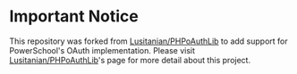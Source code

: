 # Important Notice

This repository was forked from [Lusitanian/PHPoAuthLib](https://github.com/Lusitanian/PHPoAuthLib) to add support for PowerSchool's OAuth implementation. Please visit [Lusitanian/PHPoAuthLib](https://github.com/Lusitanian/PHPoAuthLib)'s page for more detail about this project.
